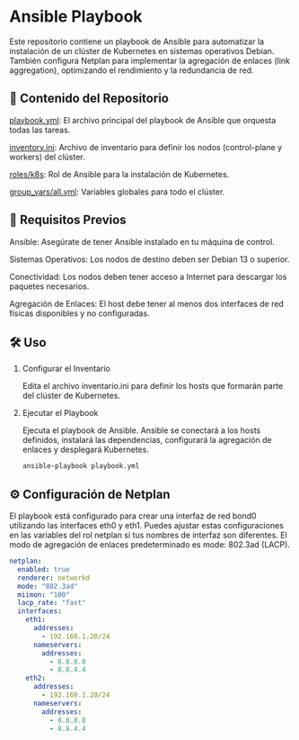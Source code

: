 # Ansible Playbook

Este repositorio contiene un playbook de Ansible para automatizar la instalación de un clúster de Kubernetes en sistemas operativos Debian. También configura Netplan para implementar la agregación de enlaces (link aggregation), optimizando el rendimiento y la redundancia de red.

## 📝 Contenido del Repositorio

[playbook.yml](./playbook.yml): El archivo principal del playbook de Ansible que orquesta todas las tareas.

[inventory.ini](./inventory.ini): Archivo de inventario para definir los nodos (control-plane y workers) del clúster.

[roles/k8s](./roles/k8s/): Rol de Ansible para la instalación de Kubernetes.

[group_vars/all.yml](./group_vars/all.yml): Variables globales para todo el clúster.

## 🚀 Requisitos Previos

Ansible: Asegúrate de tener Ansible instalado en tu máquina de control.

Sistemas Operativos: Los nodos de destino deben ser Debian 13 o superior.

Conectividad: Los nodos deben tener acceso a Internet para descargar los paquetes necesarios.

Agregación de Enlaces: El host debe tener al menos dos interfaces de red físicas disponibles y no configuradas.

## 🛠️ Uso

1. Configurar el Inventario

    Edita el archivo inventario.ini para definir los hosts que formarán parte del clúster de Kubernetes.

1. Ejecutar el Playbook

    Ejecuta el playbook de Ansible. Ansible se conectará a los hosts definidos, instalará las dependencias, configurará la agregación de enlaces y desplegará Kubernetes.

    ```bash
    ansible-playbook playbook.yml
    ```

## ⚙️ Configuración de Netplan

El playbook está configurado para crear una interfaz de red bond0 utilizando las interfaces eth0 y eth1. Puedes ajustar estas configuraciones en las variables del rol netplan si tus nombres de interfaz son diferentes. El modo de agregación de enlaces predeterminado es mode: 802.3ad (LACP).

```yaml
netplan:
  enabled: true
  renderer: networkd
  mode: "802.3ad"
  miimon: "100"
  lacp_rate: "fast"
  interfaces:
    eth1:
      addresses:
        - 192.168.1.20/24
      nameservers:
        addresses:
          - 8.8.8.8
          - 8.8.4.4
    eth2:
      addresses:
        - 192.168.1.20/24
      nameservers:
        addresses:
          - 8.8.8.8
          - 8.8.4.4
```
